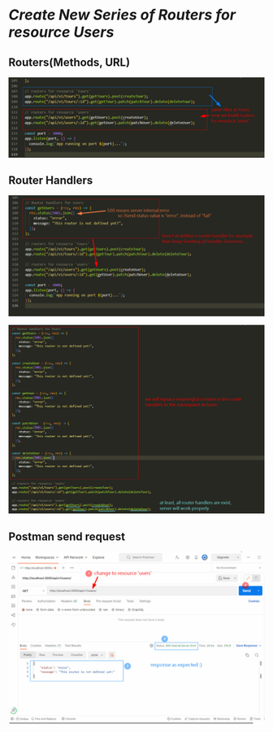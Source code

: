 # **_Create New Series of Routers for resource Users_**

## **Routers(Methods, URL)**

![Alt create routers for resours 'users'](pic/bandicam%202022-10-16%2022-38-27-122.jpg)

## **Router Handlers**

![Alt create 1st router handler for users](pic/bandicam%202022-10-16%2022-46-20-511.jpg)

![Alt  finish all router handlers for users](pic/bandicam%202022-10-16%2022-51-19-422.jpg)

## **Postman send request**

![Alt  send request about users by postman](pic/bandicam%202022-10-16%2022-53-31-192.jpg)
